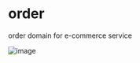 # order

order domain for e-commerce service 

![image](https://user-images.githubusercontent.com/46472768/185581384-b9c4c3b0-58db-4f8c-8ac2-464c3954dc1a.png)
